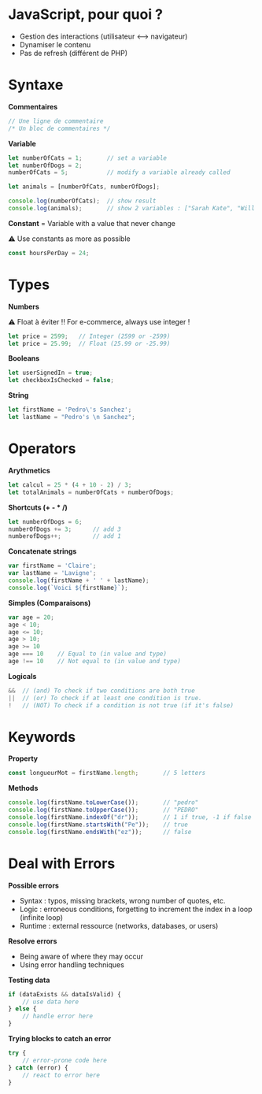 # JavaScript, pour quoi ?
- Gestion des interactions (utilisateur <--> navigateur)
- Dynamiser le contenu
- Pas de refresh (différent de PHP)

# Syntaxe

**Commentaires**
```javascript
// Une ligne de commentaire
/* Un bloc de commentaires */
```
**Variable**
```javascript
let numberOfCats = 1;       // set a variable
let numberOfDogs = 2;
numberOfCats = 5;           // modify a variable already called

let animals = [numberOfCats, numberOfDogs];

console.log(numberOfCats);  // show result
console.log(animals);       // show 2 variables : ["Sarah Kate", "Will Alexander"]
```
**Constant** = Variable with a value that never change

:warning: Use constants as more as possible
```javascript
const hoursPerDay = 24;
```

# Types

**Numbers**

:warning: Float à éviter !! For e-commerce, always use integer !
```javascript
let price = 2599;   // Integer (2599 or -2599)
let price = 25.99;  // Float (25.99 or -25.99)
```
**Booleans**
```javascript
let userSignedIn = true;
let checkboxIsChecked = false;
```
**String**
```javascript
let firstName = 'Pedro\'s Sanchez';
let lastName = "Pedro's \n Sanchez";
```

# Operators

**Arythmetics**
```javascript
let calcul = 25 * (4 + 10 - 2) / 3;
let totalAnimals = numberOfCats + numberOfDogs;
```
**Shortcuts (+ - * /)**
```javascript
let numberOfDogs = 6;
numberOfDogs += 3;      // add 3
numberofDogs++;         // add 1 
```
**Concatenate strings**
```javascript
var firstName = 'Claire';
var lastName = 'Lavigne';
console.log(firstName + ' ' + lastName);
console.log(`Voici ${firstName}`);
```
**Simples (Comparaisons)**
```javascript
var age = 20;
age < 10;
age <= 10;
age > 10;
age >= 10
age === 10    // Equal to (in value and type)
age !== 10    // Not equal to (in value and type)
```
**Logicals**
```javascript
&&  // (and) To check if two conditions are both true
||  // (or) To check if at least one condition is true.
!   // (NOT) To check if a condition is not true (if it's false)
```

# Keywords
**Property**
```javascript
const longueurMot = firstName.length;       // 5 letters
```
**Methods**
```javascript
console.log(firstName.toLowerCase());       // "pedro"
console.log(firstName.toUpperCase());       // "PEDRO"
console.log(firstName.indexOf("dr"));       // 1 if true, -1 if false
console.log(firstName.startsWith("Pe"));    // true
console.log(firstName.endsWith("ez"));      // false
```

# Deal with Errors
**Possible errors**
- Syntax : typos, missing brackets, wrong number of quotes, etc.
- Logic : erroneous conditions, forgetting to increment the index in a loop (infinite loop)
- Runtime : external ressource (networks, databases, or users)

**Resolve errors**
- Being aware of where they may occur
- Using error handling techniques

**Testing data**
```javascript
if (dataExists && dataIsValid) {
    // use data here
} else {
    // handle error here
}
```
**Trying blocks to catch an error**
```javascript
try {
    // error-prone code here
} catch (error) {
    // react to error here
}
```
